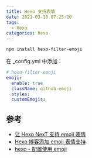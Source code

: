 ```yaml
---
title: Hexo 支持表情
date: 2021-03-10 07:25:20
tags: 
  - Hexo
categories: hexo
---
```



```bash
npm install hexo-filter-emoji
```

在 _config.yml 中添加：

```yaml
# hexo-filter-emoji
emoji:
  enable: true
  className: github-emoji
  styles:
  customEmojis:
```





## 参考

- [让 Hexo NexT 支持 emoji 表情](https://novnan.github.io/Hexo/emojis-for-hexo-next/)
- [Hexo 博客添加 emoji 表情支持](https://blog.juanertu.com/archives/f36eea83)
- [hexo - 配置使用 emoji](https://lamirs.vercel.app/hexo-%E9%85%8D%E7%BD%AE%E4%BD%BF%E7%94%A8emoji/)

